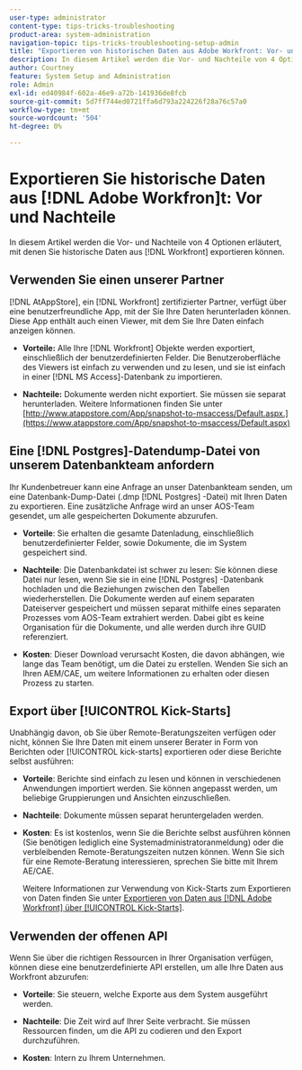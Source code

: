 ```yaml
---
user-type: administrator
content-type: tips-tricks-troubleshooting
product-area: system-administration
navigation-topic: tips-tricks-troubleshooting-setup-admin
title: "Exportieren von historischen Daten aus Adobe Workfront: Vor- und Nachteile"
description: In diesem Artikel werden die Vor- und Nachteile von 4 Optionen erläutert, mit denen Sie historische Daten aus Workfront exportieren können.
author: Courtney
feature: System Setup and Administration
role: Admin
exl-id: ed40984f-602a-46e9-a72b-141936de8fcb
source-git-commit: 5d7ff744ed0721ffa6d793a224226f28a76c57a0
workflow-type: tm+mt
source-wordcount: '504'
ht-degree: 0%

---
```


# Exportieren Sie historische Daten aus [!DNL Adobe Workfron]t: Vor und Nachteile

In diesem Artikel werden die Vor- und Nachteile von 4 Optionen erläutert, mit denen Sie historische Daten aus [!DNL Workfront] exportieren können.

## Verwenden Sie einen unserer Partner

[!DNL AtAppStore], ein [!DNL Workfront] zertifizierter Partner, verfügt über eine benutzerfreundliche App, mit der Sie Ihre Daten herunterladen können. Diese App enthält auch einen Viewer, mit dem Sie Ihre Daten einfach anzeigen können.

* **Vorteile:** Alle Ihre [!DNL Workfront] Objekte werden exportiert, einschließlich der benutzerdefinierten Felder. Die Benutzeroberfläche des Viewers ist einfach zu verwenden und zu lesen, und sie ist einfach in einer [!DNL MS Access]-Datenbank zu importieren.

* **Nachteile:** Dokumente werden nicht exportiert. Sie müssen sie separat herunterladen. Weitere Informationen finden Sie unter [http://www.atappstore.com/App/snapshot-to-msaccess/Default.aspx.](https://www.atappstore.com/App/snapshot-to-msaccess/Default.aspx)

## Eine [!DNL Postgres]-Datendump-Datei von unserem Datenbankteam anfordern

Ihr Kundenbetreuer kann eine Anfrage an unser Datenbankteam senden, um eine Datenbank-Dump-Datei (.dmp [!DNL Postgres] -Datei) mit Ihren Daten zu exportieren. Eine zusätzliche Anfrage wird an unser AOS-Team gesendet, um alle gespeicherten Dokumente abzurufen.

* **Vorteile**: Sie erhalten die gesamte Datenladung, einschließlich benutzerdefinierter Felder, sowie Dokumente, die im System gespeichert sind.

* **Nachteile**: Die Datenbankdatei ist schwer zu lesen: Sie können diese Datei nur lesen, wenn Sie sie in eine [!DNL Postgres] -Datenbank hochladen und die Beziehungen zwischen den Tabellen wiederherstellen. Die Dokumente werden auf einem separaten Dateiserver gespeichert und müssen separat mithilfe eines separaten Prozesses vom AOS-Team extrahiert werden. Dabei gibt es keine Organisation für die Dokumente, und alle werden durch ihre GUID referenziert.
* **Kosten**: Dieser Download verursacht Kosten, die davon abhängen, wie lange das Team benötigt, um die Datei zu erstellen. Wenden Sie sich an Ihren AEM/CAE, um weitere Informationen zu erhalten oder diesen Prozess zu starten.

## Export über [!UICONTROL Kick-Starts]

Unabhängig davon, ob Sie über Remote-Beratungszeiten verfügen oder nicht, können Sie Ihre Daten mit einem unserer Berater in Form von Berichten oder [!UICONTROL kick-starts] exportieren oder diese Berichte selbst ausführen:

* **Vorteile**: Berichte sind einfach zu lesen und können in verschiedenen Anwendungen importiert werden. Sie können angepasst werden, um beliebige Gruppierungen und Ansichten einzuschließen.

* **Nachteile**: Dokumente müssen separat heruntergeladen werden.

* **Kosten**: Es ist kostenlos, wenn Sie die Berichte selbst ausführen können (Sie benötigen lediglich eine Systemadministratoranmeldung) oder die verbleibenden Remote-Beratungszeiten nutzen können. Wenn Sie sich für eine Remote-Beratung interessieren, sprechen Sie bitte mit Ihrem AE/CAE.

  Weitere Informationen zur Verwendung von Kick-Starts zum Exportieren von Daten finden Sie unter [Exportieren von Daten aus  [!DNL Adobe Workfront] über [!UICONTROL Kick-Starts]](../../administration-and-setup/manage-workfront/using-kick-starts/export-data-from-wf-via-kick-starts.md).

## Verwenden der offenen API

Wenn Sie über die richtigen Ressourcen in Ihrer Organisation verfügen, können diese eine benutzerdefinierte API erstellen, um alle Ihre Daten aus Workfront abzurufen:

* **Vorteile**: Sie steuern, welche Exporte aus dem System ausgeführt werden.

* **Nachteile**: Die Zeit wird auf Ihrer Seite verbracht. Sie müssen Ressourcen finden, um die API zu codieren und den Export durchzuführen.

* **Kosten**: Intern zu Ihrem Unternehmen.
